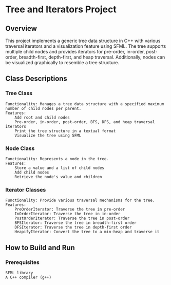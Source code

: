 # Tree and Iterators Project
## Overview

This project implements a generic tree data structure in C++ with various traversal iterators and a visualization feature using SFML. The tree supports multiple child nodes and provides iterators for pre-order, in-order, post-order, breadth-first, depth-first, and heap traversal. Additionally, nodes can be visualized graphically to resemble a tree structure.
## Class Descriptions
### Tree Class

    Functionality: Manages a tree data structure with a specified maximum number of child nodes per parent.
    Features:
        Add root and child nodes
        Pre-order, in-order, post-order, BFS, DFS, and heap traversal iterators
        Print the tree structure in a textual format
        Visualize the tree using SFML

### Node Class

    Functionality: Represents a node in the tree.
    Features:
        Store a value and a list of child nodes
        Add child nodes
        Retrieve the node's value and children

### Iterator Classes

    Functionality: Provide various traversal mechanisms for the tree.
    Features:
        PreOrderIterator: Traverse the tree in pre-order
        InOrderIterator: Traverse the tree in in-order
        PostOrderIterator: Traverse the tree in post-order
        BFSIterator: Traverse the tree in breadth-first order
        DFSIterator: Traverse the tree in depth-first order
        HeapifyIterator: Convert the tree to a min-heap and traverse it

## How to Build and Run
### Prerequisites

    SFML library
    A C++ compiler (g++)
